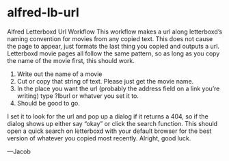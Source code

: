 # alfred-lb-url
Alfred Letterboxd Url Workflow
This workflow makes a url along letterboxd’s naming convention for movies from any copied text. This does not cause the page to appear, just formats the last thing you copied and outputs a url. Letterboxd movie pages all follow the same pattern, so as long as you copy the name of the movie first, this should work.

1. Write out the name of a movie
2. Cut or copy that string of text. Please just get the movie name.
3. In the place you want the url (probably the address field on a link you’re writing) type ?lburl or whatver you set it to. 
4. Should be good to go. 

I set it to look for the url and pop up a dialog if it returns a 404, so if the dialog shows up either say “okay” or click the search function. This should open a quick search on letterboxd with your default browser for the best version of whatever you copied most recently.
Alright, good luck.

—Jacob
